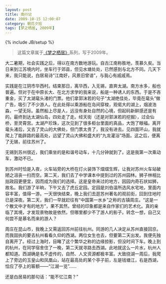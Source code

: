 ```yaml
---
layout: post
title: 南行记
date: 2009-10-15 12:00:07
category: 朝花夕拾
tags: [梦之栖居, 2009年]
---
```

{% include JB/setup %}

> 这篇文章属于[《梦之栖居》](/posts/where-the-dreams-reside/)系列，写于2009年。
	
<!--more-->

大二暑期，社会实践之后，得以在南方数地游玩。自古江南称胜地，羡慕久矣。当日来到江苏境内时，坐车行于郊县，但见水塘处处，已然感到与北方不同。几天下来，我只能说，白居易诗“江南好，风景旧曾谙”，与我心有戚戚焉。

实践是在江阴市华西村。结束那日，离华西，入无锡，直奔太湖。南方水多，船也普遍。但对于在中原长大、在北方求学的我来说，船是一种诱人的东西。于是不吝重金，买了太湖鼋头渚的门票。他们拿郭沫若的句子“太湖绝佳处，毕竟在鼋头”做广告，吸引了不少游人。在此处得以乘游船在岛间穿梭，观偌大的湖上，烟波浩淼，一望无际。虽然船上尽是人，远没有身处自然的心境，但起码新鲜感还是有的。最终到达太湖仙岛，四处走了走。经天街（还是对郭沫若的挖掘），过会仙桥，至灵霄宫。太湖产珍珠，这次见到了很多柜台里面的真品，大饱了眼福。离开鼋头渚后，又去了灵山的大佛处，但门票太贵了，我没有进去。见四面环山，我就爬上了能辟路的最高处，远望了灵山大佛和盛大的“九龙灌浴”场面。这之后，便离了无锡，前往苏州了。

无锡到苏州很近，我们乘坐的是和谐号动车，十几分钟就到了。这是我第一次乘动车，激动不已。

到苏州时恰是入夜，火车站旁的大桥在灯火装饰下熠熠生辉，让我对苏州火车站破陋之沮丧一扫而空。第二天，我们去了中学课本中提到过的苏州园林。狮子林相比拙政园更便宜，因而成为我们的选择。这是皇帝来过的地方，因园内奇石状如狮，故名。我们游了半晌，下午又去了虎丘定园。定园是刘伯温所选风水宅地，里面内容丰富，值得一游。一天很快结束，晚上我们去逛苏州著名的观前街，回到住地时已是深夜。第二天，我们一早就赶往有“中国第一水乡”之称的古镇周庄。“这是一个散文中才有的地方”，果不其然，曾经的印象都是来自作家们的艺术化。真的亲临了其境，才发现景物故是依然，但哪里都少不了游人的影子。转念一想，自己又何尝不是慕名而来的游人？

周庄在昆山市，我晚上又需返回苏州前往杭州。同游的几人决定从苏州直接回京。而我固执的要去杭州看看久仰的西湖。两位女生也去，但要第二天出发。我便先独自离开了。经过上海时，目睹了这个繁华之称的边缘掠影，但没时间下车。晚上到的杭州，在同学宿舍住了一晚，第二天就寻路去西湖。此地就这么一片水，杭州人都知道。西湖确是名不虚传的，自然、人文资源都极丰富。大致绕湖一周后，我爬上了旁边的玉皇山和凤凰山，站在最高处的某个亭子前，左是钱塘江，右是西湖，恰应了亭上的匾额——“江湖一览”……

还是白居易的那句话：“能不忆江南？”